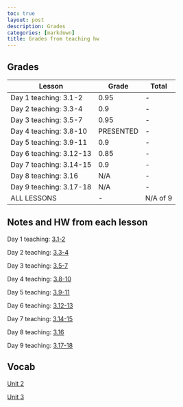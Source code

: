 ```yaml
---
toc: true
layout: post
description: Grades
categories: [markdown]
title: Grades from teaching hw
---
```



## Grades

| Lesson | Grade | Total
|-|-|-|
|Day 1 teaching: 3.1-2| 0.95 |-|
|Day 2 teaching: 3.3-4| 0.9 |-|
|Day 3 teaching: 3.5-7| 0.95 |-|
|Day 4 teaching: 3.8-10| PRESENTED |-|
|Day 5 teaching: 3.9-11| 0.9 |-|
|Day 6 teaching: 3.12-13| 0.85 |-|
|Day 7 teaching: 3.14-15| 0.9 |-|
|Day 8 teaching: 3.16| N/A |-|
|Day 9 teaching: 3.17-18| N/A |-|
|ALL LESSONS| - |N/A of 9|

## Notes and HW from each lesson

Day 1 teaching: [3.1-2](https://kalanicabralomana.github.io/Fastpages/markdown/final/2022/11/28/week-14-monday.html)

Day 2 teaching: [3.3-4](https://kalanicabralomana.github.io/Fastpages/jupyter/lesson2)

Day 3 teaching: [3.5-7](https://kalanicabralomana.github.io/Fastpages/jupyter/code/week%200/2022/12/06/day3hw.html)

Day 4 teaching: [3.8-10](https://toby-leeder.github.io/CSPFastpages/lesson4)

Day 5 teaching: [3.9-11](https://kalanicabralomana.github.io/Fastpages/2022/12/09/day5hw.html)

Day 6 teaching: [3.12-13](https://kalanicabralomana.github.io/Fastpages/lessons/2022/12/08/day_6teaching.html)

Day 7 teaching: [3.14-15](https://kalanicabralomana.github.io/Fastpages/jupyter/libraries)

Day 8 teaching: [3.16](https://kalanicabralomana.github.io/Fastpages/code/2022/12/15/3.16hw.html)

Day 9 teaching: [3.17-18](https://kalanicabralomana.github.io/Fastpages/lesson)

## Vocab

[Unit 2](https://kalanicabralomana.github.io/Fastpages/markdown/2022/12/09/vocab.html)

[Unit 3](https://kalanicabralomana.github.io/Fastpages/markdown/2022/12/15/vocab2.html)
